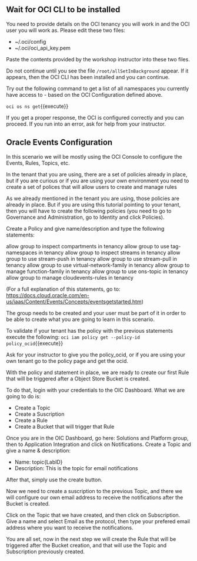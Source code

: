 ## Wait for OCI CLI to be installed

You need to provide details on the OCI tenancy you will work in and the OCI user you will work as. Please edit these two files:

* ~/.oci/config
* ~/.oci/oci_api_key.pem

Paste the contents provided by the workshop instructor into these two files.

Do not continue until you see the file `/root/allSetInBackground` appear. If it appears, then the OCI CLI has been installed and you can continue.

Try out the following command to get a list of all namespaces you currently have access to - based on the OCI Configuration defined above.

`oci os ns get`{{execute}} 

If you get a proper response, the OCI is configured correctly and you can proceed. If you run into an error, ask for help from your instructor.

## Oracle Events Configuration

In this scenario we will be mostly using the OCI Console to configure the Events, Rules, Topics, etc.

In the tenant that you are using, there are a set of policies already in place, but if you are curious or if you are using your own environment you need to
create a set of polices that will allow users to create and manage rules

As we already mentioned in the tenant you are using, those policies are already in place. But if you are using this tutorial pointing to your tenant, then 
you will have to create the following policies (you need to go to Governance and Administration, go to Identity and click Policies).

Create a Policy and give name/description and type the following statements:

allow group <RuleAdmins> to inspect compartments in tenancy
allow group <RuleAdmins> to use tag-namespaces in tenancy
allow group <RuleAdmins> to inspect streams in tenancy
allow group <RuleAdmins> to use stream-push in tenancy
allow group <RuleAdmins> to use stream-pull in tenancy
allow group <RuleAdmins> to use virtual-network-family in tenancy
allow group <RuleAdmins> to manage function-family in tenancy
allow group <RuleAdmins> to use ons-topic in tenancy
allow group <RuleAdmins> to manage cloudevents-rules in tenancy

(For a full explanation of this statements, go to: https://docs.cloud.oracle.com/en-us/iaas/Content/Events/Concepts/eventsgetstarted.htm)

The <RuleAdmins> group needs to be created and your user must be part of it in order to be able to create what you are going to learn in this scenario.

To validate if your tenant has the policy with the previous statements execute the following:
`oci iam policy get --policy-id policy_ocid`{{execute}}

Ask for your instructor to give you the policy_ocid, or if you are using your own tenant go to the policy page and get the ocid.

With the policy and statement in place, we are ready to create our first Rule that will be triggered after a Object Store Bucket is created.

To do that, login with your credentials to the OIC Dashboard. What we are going to do is:

- Create a Topic
- Create a Suscription
- Create a Rule
- Create a Bucket that will trigger that Rule

Once you are in the OIC Dashboard, go here: Solutions and Platform group, then to Application Integration and click on Notifications.
Create a Topic and give a name & description:
- Name: topic{LabID}
- Description: This is the topic for email notifications

After that, simply use the create button.

Now we need to create a suscription to the previous Topic, and there we will configure our own email address to receive the notifications after the Bucket 
is created.

Click on the Topic that we have created, and then click on Subscription. Give a name and select Email as the protocol, then type your prefered email address
where you want to receive the notifications.

You are all set, now in the next step we will create the Rule that will be triggered after the Bucket creation, and that will use the Topic and Subscription
previously created.






